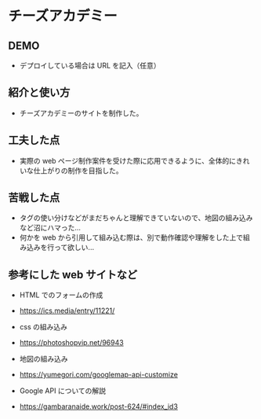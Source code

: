# チーズアカデミー

## DEMO

- デプロイしている場合は URL を記入（任意）

## 紹介と使い方

- チーズアカデミーのサイトを制作した。

## 工夫した点

- 実際の web ページ制作案件を受けた際に応用できるように、全体的にきれいな仕上がりの制作を目指した。

## 苦戦した点

- タグの使い分けなどがまだちゃんと理解できていないので、地図の組み込みなど沼にハマった...
- 何かを web から引用して組み込む際は、別で動作確認や理解をした上で組み込みを行って欲しい...

## 参考にした web サイトなど

- HTML でのフォームの作成
- https://ics.media/entry/11221/

- css の組み込み
- https://photoshopvip.net/96943

- 地図の組み込み
- https://yumegori.com/googlemap-api-customize

- Google API についての解説
- https://gambaranaide.work/post-624/#index_id3
